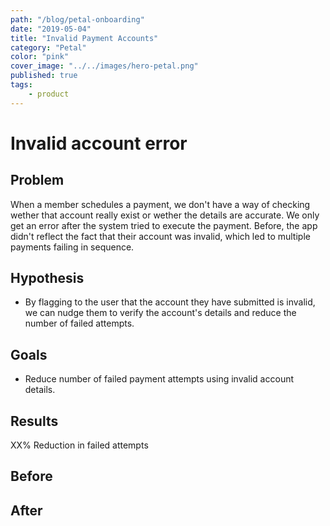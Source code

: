 ```yaml
---
path: "/blog/petal-onboarding"
date: "2019-05-04"
title: "Invalid Payment Accounts"
category: "Petal"
color: "pink"
cover_image: "../../images/hero-petal.png"
published: true
tags: 
	- product
---
```


# Invalid account error

## Problem
When a member schedules a payment, we don't have a way of checking wether that account really exist or wether the details are accurate. We only get an error after the system tried to execute the payment. Before, the app didn't reflect the fact that their account was invalid, which led to multiple payments failing in sequence.


## Hypothesis
- By flagging to the user that the account they have submitted is invalid, we can nudge them to verify the account's details and reduce the number of failed attempts.

## Goals
- Reduce number of failed payment attempts using invalid account details.

## Results
XX% Reduction in failed attempts

## Before

## After